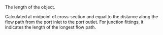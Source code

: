 The length of the object.


<!-- comment -->


Calculated at midpoint of cross-section and equal to the distance along the flow path from the port inlet to the port outlet. For junction fittings, it indicates the length of the longest flow path.

